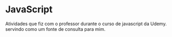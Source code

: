 # JavaScript
Atividades que fiz com o professor durante o curso de javascript da Udemy.
servindo como um fonte de consulta para mim.
